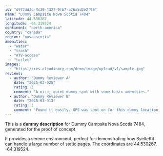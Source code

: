 ```yaml
---
id: "d972dd3d-4c39-4327-9fb7-a76a5d2e2f99"
name: "Dummy Campsite Nova Scotia 7484"
latitude: 44.530267
longitude: -64.319524
continent: "north-america"
country: "canada"
region: "nova-scotia"
amenities:
  - "water"
  - "trash"
  - "ATV-access"
  - "toilet"
images:
  - "https://res.cloudinary.com/demo/image/upload/v1/sample.jpg"
reviews:
  - author: "Dummy Reviewer A"
    date: "2025-02-025"
    rating: 3
    comment: "A nice, quiet dummy spot with some basic amenities."
  - author: "Dummy Reviewer B"
    date: "2025-03-013"
    rating: 3
    comment: "Found it easily. GPS was spot on for this dummy location."
---
```


This is a **dummy description** for Dummy Campsite Nova Scotia 7484, generated for the proof of concept.

It provides a serene environment, perfect for demonstrating how SvelteKit can handle a large number of static pages. The coordinates are 44.530267, -64.319524.

